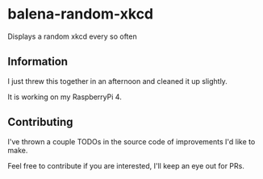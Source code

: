 # balena-random-xkcd
Displays a random xkcd every so often

## Information

I just threw this together in an afternoon and cleaned it up slightly.

It is working on my RaspberryPi 4.

## Contributing

I've thrown a couple TODOs in the source code of improvements I'd like to make.

Feel free to contribute if you are interested, I'll keep an eye out for PRs.
